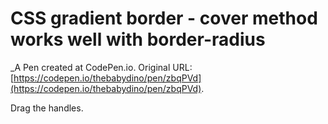 # CSS gradient border - cover method works well with border-radius
 _A Pen created at CodePen.io. Original URL: [https://codepen.io/thebabydino/pen/zbqPVd](https://codepen.io/thebabydino/pen/zbqPVd).

 Drag the handles.